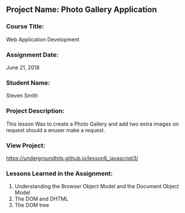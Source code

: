 ## Project Name:  Photo Gallery Application

### Course Title:
Web Application Development

### Assignment Date:  
June 21, 2018

### Student Name:  
Steven Smith

### Project Description:
This lesson Was to create a Photo Gallery and add two extra images on request should a enuser make a request.

### View Project:
https://undergroundhits.github.io/lesson6_javascript3/

### Lessons Learned in the Assignment:
1. Understanding the Browser Object Model and the Document Object Model
2. The DOM and DHTML
3. The DOM tree
